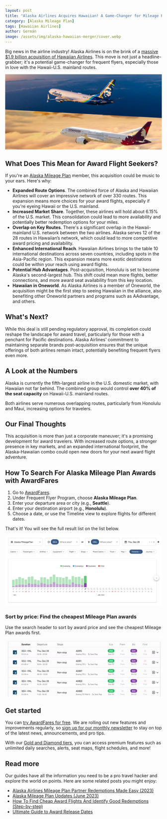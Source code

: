 ```yaml
---
layout: post
title: "Alaska Airlines Acquires Hawaiian! A Game-Changer for Mileage Plan Members"
category: [Alaska Mileage Plan]
tags: [Hawaiian Airlines]
author: Germán
image: /assets/img/alaska-hawaiian-merger/cover.webp
---
```


Big news in the airline industry! Alaska Airlines is on the brink of a [massive $1.9 billion acquisition of Hawaiian Airlines](https://news.alaskaair.com/newsroom/alaska-airlines-and-hawaiian-airlines-to-combine-expanding-benefits-and-choice-for-travelers-throughout-hawaii-and-the-west-coast/). This move is not just a headline-grabber; it's a potential game-changer for frequent flyers, especially those in love with the Hawaii-U.S. mainland routes.

<img src="../assets/img/alaska-hawaiian-merger/alaska-hawaiian-merger.webp" alt="Alaska Airlines with acquire Hawaiian Airlines." class="noborder"/>

## What Does This Mean for Award Flight Seekers?

If you're an [Alaska Mileage Plan](https://awardfares.com/search?..;z:alaska) member, this acquisition could be music to your ears. Here's why:

- **Expanded Route Options**. The combined force of Alaska and Hawaiian Airlines will cover an impressive network of over 330 routes. This expansion means more choices for your award flights, especially if you're eyeing Hawaii or the U.S. mainland.
- **Increased Market Share**. Together, these airlines will hold about 6.15% of the U.S. market. This consolidation could lead to more availability and potentially better redemption options for your miles.
- **Overlap on Key Routes**. There's a significant overlap in the Hawaii-mainland U.S. network between the two airlines. Alaska serves 12 of the 28 routes in Hawaiian’s network, which could lead to more competitive award pricing and availability.
- **Enhanced International Reach**. Hawaiian Airlines brings to the table 10 international destinations across seven countries, including spots in the Asia-Pacific region. This expansion means more exotic destinations could be within your reach using award flights.
- **Potential Hub Advantages**. Post-acquisition, Honolulu is set to become Alaska's second-largest hub. This shift could mean more flights, better connections, and more award seat availability from this key location.
- **Hawaiian in Oneworld**. As Alaska Airlines is a member of Oneworld, the acquisition might be the first step to seeing Hawaiian in the alliance, also benefiting other Oneworld partners and programs such as AAdvantage, and others.

## What's Next?

While this deal is still pending regulatory approval, its completion could reshape the landscape for award travel, particularly for those with a penchant for Pacific destinations. Alaska Airlines' commitment to maintaining separate brands post-acquisition ensures that the unique offerings of both airlines remain intact, potentially benefiting frequent flyers even more.

## A Look at the Numbers

Alaska is currently the fifth-largest airline in the U.S. domestic market, with Hawaiian not far behind. The combined group would control **over 40% of the seat capacity** on Hawaii-U.S. mainland routes.

Both airlines serve numerous overlapping routes, particularly from Honolulu and Maui, increasing options for travelers.

## Our Final Thoughts

This acquisition is more than just a corporate maneuver; it's a promising development for award travelers. With increased route options, a stronger presence in key markets, and an expanded international footprint, the Alaska-Hawaiian combo could open new doors for your next award flight adventure.

## How To Search For Alaska Mileage Plan Awards with AwardFares

1. Go to [AwardFares](https://awardfares.com/search).
2. Under Frequent Flyer Program, choose **Alaska Mileage Plan**.
3. Enter your departure area or city (e.g., **Seattle**).
4. Enter your destination airport (e.g., **Honolulu**).
5. Choose a date, or use the Timeline view to explore flights for different dates.

That's it! You will see the full result list on the list below.

<img src="../assets/img/alaska-hawaiian-merger/sea-hnl.webp" alt="Seattle to Honolulu using Alaska Mileage Plan miles." class="noborder"/>

### Sort by price: Find the cheapest Mileage Plan awards

Use the search header to sort by award price and see the cheapest Mileage Plan awards first.

<img src="../assets/img/alaska-hawaiian-merger/sea-hnl-sort.gif" alt="Seattle to Honolulu using Alaska Mileage Plan miles." class="noborder"/>

## Get started

You can [try AwardFares for free](https://awardfares.com/). We are rolling out new features and improvements regularly, so [sign up for our monthly newsletter](https://awardfares.com/newsletter) to stay on top of the latest news, announcements, and pro tips.

With our [Gold and Diamond tiers](https://awardfares.com/pricing), you can access premium features such as unlimited daily searches, alerts, seat maps, flight schedules, and more!

## Read more

Our guides have all the information you need to be a pro travel hacker and explore the world on points. Here are some related posts you might enjoy:

- [Alaska Airlines Mileage Plan Partner Redemptions Made Easy (2023)](https://blog.awardfares.com/alaska-partners-2023/)
- [Alaska Mileage Plan Updates (June 2023)](https://blog.awardfares.com/alaska-mileageplan-updates-june-2023/)
- [How To Find Cheap Award Flights And Identify Good Redemptions (Step-by-step)](https://blog.awardfares.com/how-to-find-cheap-award-flights/)
- [Ultimate Guide to Award Release Dates](https://blog.awardfares.com/ultimate-guide-to-award-release-dates)